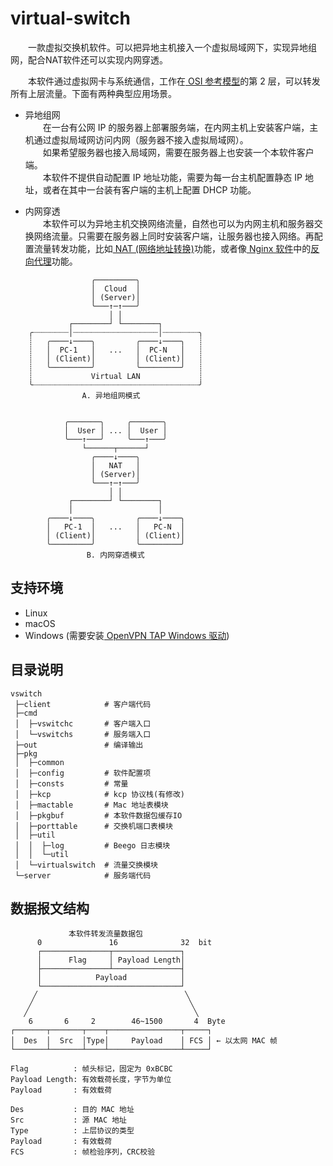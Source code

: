 # virtual-switch
&emsp;&emsp;一款虚拟交换机软件。可以把异地主机接入一个虚拟局域网下，实现异地组网，配合NAT软件还可以实现内网穿透。

&emsp;&emsp;本软件通过虚拟网卡与系统通信，工作在[ OSI 参考模型](https://cloud.tencent.com/developer/article/1870180)的第 2 层，可以转发所有上层流量。下面有两种典型应用场景。  
- 异地组网  
&emsp;&emsp;在一台有公网 IP 的服务器上部署服务端，在内网主机上安装客户端，主机通过虚拟局域网访问内网（服务器不接入虚拟局域网）。  
&emsp;&emsp;如果希望服务器也接入局域网，需要在服务器上也安装一个本软件客户端。  
&emsp;&emsp;本软件不提供自动配置 IP 地址功能，需要为每一台主机配置静态 IP 地址，或者在其中一台装有客户端的主机上配置 DHCP 功能。

- 内网穿透  
&emsp;&emsp;本软件可以为异地主机交换网络流量，自然也可以为内网主机和服务器交换网络流量。只需要在服务器上同时安装客户端，让服务器也接入网络。再配置流量转发功能，比如[ NAT (网络地址转换)](https://zh.wikipedia.org/wiki/%E7%BD%91%E7%BB%9C%E5%9C%B0%E5%9D%80%E8%BD%AC%E6%8D%A2)功能，或者像[ Nginx 软件](https://zh.wikipedia.org/wiki/Nginx)中的[反向代理](https://zh.wikipedia.org/wiki/%E5%8F%8D%E5%90%91%E4%BB%A3%E7%90%86)功能。

```text
                  ╭─────────╮
                  │  Cloud  │
                  │ (Server)│
                  ╰───↑─↑───╯
                      │ │
             ┌────────┘ └────────┐
    ╭┈┈┈┈┈┈┈┈│┈┈┈┈┈┈┈┈┈┈┈┈┈┈┈┈┈┈┈│┈┈┈┈┈┈┈┈╮
    ┊   ╭────↓────╮         ╭────↓────╮   ┊
    ┊   │  PC-1   │   ...   │  PC-N   │   ┊
    ┊   │ (Client)│         │ (Client)│   ┊
    ┊   ╰─────────╯         ╰─────────╯   ┊
    ┊             Virtual LAN             ┊
    ╰┈┈┈┈┈┈┈┈┈┈┈┈┈┈┈┈┈┈┈┈┈┈┈┈┈┈┈┈┈┈┈┈┈┈┈┈┈╯
                A. 异地组网模式


            ╭───────╮     ╭───────╮
            │  User │ ... │  User │
            ╰───↑───╯     ╰───↑───╯
                └──────┬──────┘
                  ╭────↓────╮
                  │   NAT   │
                  │ (Server)│
                  ╰───↑─↑───╯
                      │ │
             ┌────────┘ └────────┐
             │                   │
        ╭────↓────╮         ╭────↓────╮
        │   PC-1  │   ...   │   PC-N  │
        │ (Client)│         │ (Client)│
        ╰─────────╯         ╰─────────╯
                 B. 内网穿透模式
```

## 支持环境
- Linux
- macOS
- Windows (需要安装[ OpenVPN TAP Windows 驱动](https://build.openvpn.net/downloads/releases/latest/tap-windows-latest-stable.exe))

## 目录说明
```text
vswitch
 ├─client            # 客户端代码
 ├─cmd
 │  ├─vswitchc       # 客户端入口
 │  └─vswitchs       # 服务端入口
 ├─out               # 编译输出
 ├─pkg
 │  ├─common
 │  ├─config         # 软件配置项
 │  ├─consts         # 常量
 │  ├─kcp            # kcp 协议栈(有修改)
 │  ├─mactable       # Mac 地址表模块
 │  ├─pkgbuf         # 本软件数据包缓存IO
 │  ├─porttable      # 交换机端口表模块
 │  ├─util
 │  │  ├─log         # Beego 日志模块
 │  │  └─util
 │  └─virtualswitch  # 流量交换模块 
 └─server            # 服务端代码
```

## 数据报文结构
```text
             本软件转发流量数据包
      0               16              32  bit
      ┌───────────────┬───────────────┐
      │      Flag     │ Payload Length│
      ├───────────────┴───────────────┤
      │            Payload            │
      └───────────────────────────────┘
     ╱                                 ╲
    ╱                                   ╲
   ╱                                     ╲
    6       6     2        46~1500       4  Byte
┌───────┬───────┬────┬────────────────┬─────┐
│  Des  │  Src  │Type│     Payload    │ FCS │ ← 以太网 MAC 帧
└───────┴───────┴────┴────────────────┴─────┘

Flag          : 帧头标记，固定为 0xBCBC
Payload Length: 有效载荷长度，字节为单位
Payload       : 有效载荷

Des           : 目的 MAC 地址
Src           : 源 MAC 地址
Type          : 上层协议的类型
Payload       : 有效载荷
FCS           : 帧检验序列，CRC校验
```
